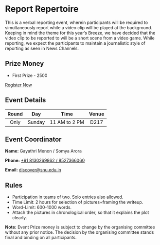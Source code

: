 
# Report Repertoire

This is a verbal reporting event, wherein participants will be required to simultaneously report while a video clip will be played at the background. Keeping in mind the theme for this year’s Breeze, we have decided that the video clip to be reported to will be a short scene from a video game. While reporting, we expect the participants to maintain a journalistic style of reporting as seen in News Channels. 

## Prize Money

* First Prize - 2500

[Register Now](http://snu-breeze.com/#)

## Event Details

| Round | Day | Time | Venue |
|:-----:|:---:|:----:|:-----:|
|   Only   | Sunday | 11 AM to 2 PM | D217 |

## Event Coordinator

**Name:** Gayathri Menon / Somya Arora

**Phone:** [+91 8130269862 / 8527366060](tel:9999999999)

**Email:** [discover@snu.edu.in](mailto:inferno@snu.edu.in)

## Rules
* Participation in teams of two. Solo entries also allowed.
* Time Limit: 2 hours for selection of pictures+framing the writeup.
* Word-Limit: 600-1000 words.
* Attach the pictures in chronological order, so that it explains the plot clearly. 

**Note:** Event Prize money is subject to change by the organising committee without any prior notice. The decision by the organising committee stands final and binding on all participants.




